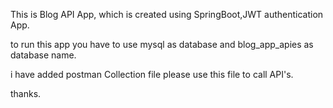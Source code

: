 This is Blog API App, which is created using SpringBoot,JWT authentication App.

to run this app you have to use mysql as database and blog_app_apies as database name.

i have added postman Collection file please use this file to call API's.

thanks.
